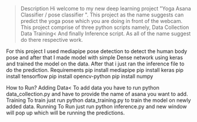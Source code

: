 >Description
Hi welcome to my new deep learning project "Yoga Asana Classifier / pose classifier ". This project as the name suggests can predict the yoga pose which you are doing in front of the webcam.
This project comprise of three python scripts namely,
Data Collection
Data Training<
And finally Inference script.
As all of the name suggest do there respective work.

For this project I used mediapipe pose detection to detect the human body pose and after that I made model with simple Dense network using keras and trained the model on the data. After that i just ran the inference file to do the prediction.
Requirements
pip install mediapipe
pip install keras
pip install tensorflow
pip install opencv-python
pip install numpy

How to Run?
Adding Data<
  To add data you have to run python data_collection.py and  have to provide the name of asana you want to add.
 Training
  To train just run python data_training.py to train the model on newly added data.
  Running
  To Run just run python inference.py and new window will pop up which will be running the predictions.
  
  
